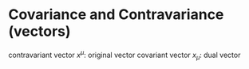 # Covariance and Contravariance (vectors)
contravariant vector $x^\mu$: original vector
covariant vector $x_\mu$: dual vector